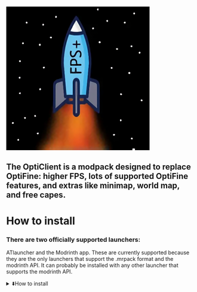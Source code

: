 ![LOGO](https://github.com/andrebalazs13/OptiCilent/blob/main/logo/OptiCilent_LOGO_v2.png)

## The OptiClient is a modpack designed to replace OptiFine: higher FPS, lots of supported OptiFine features, and extras like minimap, world map, and free capes.

# How to install

### There are two officially supported launchers:
ATlauncher and the Modrinth app.
These are currently supported because they are the only launchers that support the .mrpack format and the modrinth API. It can probably be installed with any other launcher that supports the modrinth API.

<details>
<summary>⬇️How to install</summary>
<details>
<summary>Modrinth app</summary>
  
- 1.Open the modrinth app

- 2.Go to the "Discover content" tab:

- 3.Make sure the Modpacks category is selected:


![Modpacks category](https://cdn.modrinth.com/data/cached_images/966a73d2a2d776916337a329eb360133c5e47dd1.png)

- 4.Type "OptiClient" in the search box and press enter.

- 5.Click the "Install" button:

![Install button](https://cdn.modrinth.com/data/cached_images/cf7bf522187ec94d7a94eaf7dcb78a71d4cf8dc1.png)

- 6.Click on it in the left sidebar!

![Replace this with a description](https://cdn.modrinth.com/data/cached_images/0823e4d6088d9ea660490ad2be78b3feed6ed751.png)

- 7.Click the "Play" button!

- 8.Play!

</details>


<details>
<summary>AT launcher</summary>

- 1.Open the ATlauncher.
  
- 2.Click on the "packs" bar!

![Replace this with a description](https://cdn.modrinth.com/data/cached_images/986f7773cd2db86383f520cd93c25ee9553efcae_0.webp)

- 3.Click on the "Modrinth" tab!

- 4.Type "OptiClient" in the search box and preess enter:
 
![Replace this with a description](https://cdn.modrinth.com/data/cached_images/8819dd63a9ba35fdcdb992f92935f55a54413926_0.webp)

- 5.Click the "install" button!

![Replace this with a description](https://cdn.modrinth.com/data/cached_images/ddae7ea92468349ac084f8d158a9a821cdaeac32.png)

- 6.Click on the "Instances" bar!

- 7.Click the "Play" button!
 
- 8.Play!

</details>
</details>
